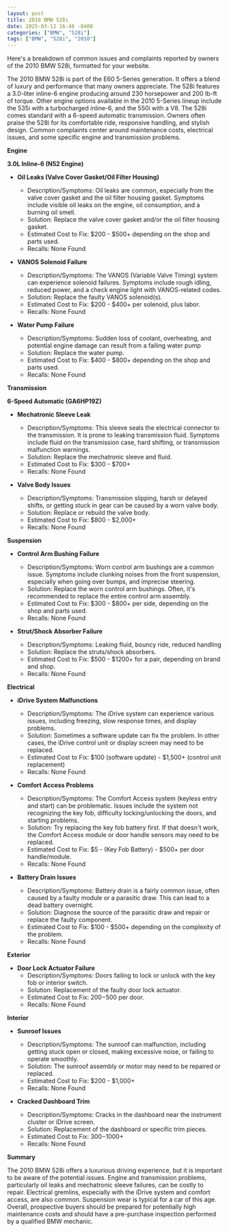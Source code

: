 ```yaml
---
layout: post
title: 2010 BMW 528i
date: 2025-03-12 16:48 -0400
categories: ["BMW", "528i"]
tags: ["BMW", "528i", "2010"]
---
```

Here's a breakdown of common issues and complaints reported by owners of the 2010 BMW 528i, formatted for your website.

The 2010 BMW 528i is part of the E60 5-Series generation. It offers a blend of luxury and performance that many owners appreciate. The 528i features a 3.0-liter inline-6 engine producing around 230 horsepower and 200 lb-ft of torque. Other engine options available in the 2010 5-Series lineup include the 535i with a turbocharged inline-6, and the 550i with a V8. The 528i comes standard with a 6-speed automatic transmission.  Owners often praise the 528i for its comfortable ride, responsive handling, and stylish design. Common complaints center around maintenance costs, electrical issues, and some specific engine and transmission problems.

**Engine**

**3.0L Inline-6 (N52 Engine)**

*   **Oil Leaks (Valve Cover Gasket/Oil Filter Housing)**
    *   Description/Symptoms: Oil leaks are common, especially from the valve cover gasket and the oil filter housing gasket. Symptoms include visible oil leaks on the engine, oil consumption, and a burning oil smell.
    *   Solution: Replace the valve cover gasket and/or the oil filter housing gasket.
    *   Estimated Cost to Fix: $200 - $500+ depending on the shop and parts used.
    *   Recalls: None Found

*   **VANOS Solenoid Failure**
    *   Description/Symptoms: The VANOS (Variable Valve Timing) system can experience solenoid failures. Symptoms include rough idling, reduced power, and a check engine light with VANOS-related codes.
    *   Solution: Replace the faulty VANOS solenoid(s).
    *   Estimated Cost to Fix: $200 - $400+ per solenoid, plus labor.
    *   Recalls: None Found

*   **Water Pump Failure**
    * Description/Symptoms: Sudden loss of coolant, overheating, and potential engine damage can result from a failing water pump
    * Solution: Replace the water pump.
    * Estimated Cost to Fix: $400 - $800+ depending on the shop and parts used.
    * Recalls: None Found

**Transmission**

**6-Speed Automatic (GA6HP19Z)**

*   **Mechatronic Sleeve Leak**
    *   Description/Symptoms: This sleeve seals the electrical connector to the transmission.  It is prone to leaking transmission fluid. Symptoms include fluid on the transmission case, hard shifting, or transmission malfunction warnings.
    *   Solution: Replace the mechatronic sleeve and fluid.
    *   Estimated Cost to Fix: $300 - $700+
    *   Recalls: None Found

*   **Valve Body Issues**
    * Description/Symptoms: Transmission slipping, harsh or delayed shifts, or getting stuck in gear can be caused by a worn valve body.
    * Solution: Replace or rebuild the valve body.
    * Estimated Cost to Fix: $800 - $2,000+
    * Recalls: None Found

**Suspension**

*   **Control Arm Bushing Failure**
    *   Description/Symptoms: Worn control arm bushings are a common issue. Symptoms include clunking noises from the front suspension, especially when going over bumps, and imprecise steering.
    *   Solution: Replace the worn control arm bushings.  Often, it's recommended to replace the entire control arm assembly.
    *   Estimated Cost to Fix: $300 - $800+ per side, depending on the shop and parts used.
    *   Recalls: None Found

*   **Strut/Shock Absorber Failure**
    *   Description/Symptoms: Leaking fluid, bouncy ride, reduced handling
    *   Solution: Replace the struts/shock absorbers.
    *   Estimated Cost to Fix: $500 - $1200+ for a pair, depending on brand and shop.
    *   Recalls: None Found

**Electrical**

*   **iDrive System Malfunctions**
    *   Description/Symptoms: The iDrive system can experience various issues, including freezing, slow response times, and display problems.
    *   Solution: Sometimes a software update can fix the problem.  In other cases, the iDrive control unit or display screen may need to be replaced.
    *   Estimated Cost to Fix: $100 (software update) - $1,500+ (control unit replacement)
    *   Recalls: None Found

*   **Comfort Access Problems**
    *   Description/Symptoms: The Comfort Access system (keyless entry and start) can be problematic. Issues include the system not recognizing the key fob, difficulty locking/unlocking the doors, and starting problems.
    *   Solution: Try replacing the key fob battery first. If that doesn't work, the Comfort Access module or door handle sensors may need to be replaced.
    *   Estimated Cost to Fix: $5 - (Key Fob Battery) - $500+ per door handle/module.
    *   Recalls: None Found

*   **Battery Drain Issues**
    *   Description/Symptoms: Battery drain is a fairly common issue, often caused by a faulty module or a parasitic draw. This can lead to a dead battery overnight.
    *   Solution: Diagnose the source of the parasitic draw and repair or replace the faulty component.
    *   Estimated Cost to Fix: $100 - $500+ depending on the complexity of the problem.
    *   Recalls: None Found

**Exterior**

*   **Door Lock Actuator Failure**
    *   Description/Symptoms: Doors failing to lock or unlock with the key fob or interior switch.
    *   Solution: Replacement of the faulty door lock actuator.
    *   Estimated Cost to Fix: $200-$500 per door.
    *   Recalls: None Found

**Interior**

*   **Sunroof Issues**
    *   Description/Symptoms: The sunroof can malfunction, including getting stuck open or closed, making excessive noise, or failing to operate smoothly.
    *   Solution: The sunroof assembly or motor may need to be repaired or replaced.
    *   Estimated Cost to Fix: $200 - $1,000+
    *   Recalls: None Found

*   **Cracked Dashboard Trim**
    * Description/Symptoms: Cracks in the dashboard near the instrument cluster or iDrive screen.
    * Solution: Replacement of the dashboard or specific trim pieces.
    * Estimated Cost to Fix: $300-$1000+
    * Recalls: None Found

**Summary**

The 2010 BMW 528i offers a luxurious driving experience, but it is important to be aware of the potential issues. Engine and transmission problems, particularly oil leaks and mechatronic sleeve failures, can be costly to repair. Electrical gremlins, especially with the iDrive system and comfort access, are also common. Suspension wear is typical for a car of this age. Overall, prospective buyers should be prepared for potentially high maintenance costs and should have a pre-purchase inspection performed by a qualified BMW mechanic.

